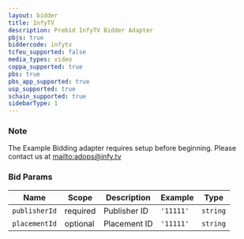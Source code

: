 ```yaml
---
layout: bidder
title: InfyTV
description: Prebid InfyTV Bidder Adapter
pbjs: true
biddercode: infytv
tcfeu_supported: false
media_types: video
coppa_supported: true
pbs: true
pbs_app_supported: true
usp_supported: true
schain_supported: true
sidebarType: 1
---
```


### Note

The Example Bidding adapter requires setup before beginning. Please contact us at [mailto:adops@infy.tv](adops@infy.tv)

### Bid Params


| Name | Scope | Description | Example | Type |
|---------------|----------|--------------|-----------|----------|
| `publisherId` | required | Publisher ID | `'11111'` | `string` |
| `placementId` | optional | Placement ID | `'11111'` | `string` |
